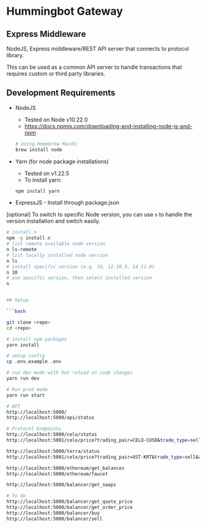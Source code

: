 # Hummingbot Gateway

## Express Middleware

NodeJS, Express middleware/REST API server that connects to protocol library. 

This can be used as a common API server to handle transactions that requires custom or third party libraries. 

## Development Requirements

- NodeJS 
  - Tested on Node v10.22.0
  - https://docs.npmjs.com/downloading-and-installing-node-js-and-npm

  ```bash
  # Using Homebrew MacOS:
  brew install node

  ```

- Yarn (for node package installations)
  - Tested on v1.22.5
  - To install yarn:
  ```bash
  npm install yarn

  ```

- ExpressJS - Install through package.json

[optional]
To switch to specific Node version, you can use `n` to handle the version installation and switch easily.

```bash
# install n
npm -g install n
# list remote available node version
n ls-remote
# list locally installed node version
n ls
# install specific version (e.g. 10, 12.18.3, 14.11.0)
n 10
# use specific version, then select installed version
n


## Setup

```bash

git clone <repo>
cd <repo>

# install npm packages
yarn install

# setup config
cp .env.example .env

# run dev mode with hot reload on code changes
yarn run dev

# Run prod mode
yarn run start

# API
http://localhost:5000/
http://localhost:5000/api/status

# Protocol Endpoints
http://localhost:5000/celo/status
http://localhost:5001/celo/price?trading_pair=CELO-CUSD&trade_type=sell&amount=1.123

http://localhost:5000/terra/status
http://localhost:5001/celo/price?trading_pair=UST-KRT&trade_type=sell&amount=1.123

http://localhost:5000/ethereum/get_balances
http://localhost:5000/ethereum/faucet

http://localhost:5000/balancer/get_swaps

# To do
http://localhost:5000/balancer/get_quote_price
http://localhost:5000/balancer/get_order_price
http://localhost:5000/balancer/buy
http://localhost:5000/balancer/sell

```

